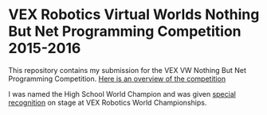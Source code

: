 # VEX Robotics Virtual Worlds Nothing But Net Programming Competition 2015-2016

This repository contains my submission for the VEX VW Nothing But Net Programming Competition.
[Here is an overview of the competition](https://robomatter.com/vex-rvw-programming-challenge/)

I was named the High School World Champion and was given [special recognition](http://robomatter.com/blog-rvw-vex-winners-2016/) on stage at VEX Robotics World Championships.
